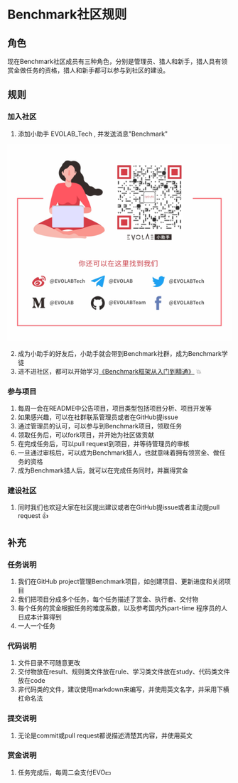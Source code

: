 # Benchmark社区规则
##  角色
现在Benchmark社区成员有三种角色，分别是管理员、猎人和新手，猎人具有领赏金做任务的资格，猎人和新手都可以参与到社区的建设。
## 规则
###  加入社区
1. 添加小助手 EVOLAB_Tech , 并发送消息"Benchmark"

![EvolabTech](media/Join_us.jpg)

2. 成为小助手的好友后，小助手就会带到Benchmark社群，成为Benchmark学徒
3. 进不进社区，都可以开始学习[《Benchmark框架从入门到精通》](https://github.com/EVOLABTeam/benchmark/wiki/Benchmark%E4%BB%8E%E5%85%A5%E9%97%A8%E5%88%B0%E7%B2%BE%E9%80%9A) :boom:

### 参与项目
1. 每周一会在README中公告项目，项目类型包括项目分析、项目开发等
2. 如果感兴趣，可以在社群联系管理员或者在GitHub提issue
3. 通过管理员的认可，可以参与到Benchmark项目，领取任务
4. 领取任务后，可以fork项目，并开始为社区做贡献
5. 在完成任务后，可以pull request到项目，并等待管理员的审核
6. 一旦通过审核后，可以成为Benchmark猎人，也就意味着拥有领赏金、做任务的资格
7. 成为Benchmark猎人后，就可以在完成任务同时，并赢得赏金

###  建设社区
1. 同时我们也欢迎大家在社区提出建议或者在GitHub提issue或者主动提pull request :thumbsup:

## 补充
### 任务说明
1. 我们在GitHub project管理Benchmark项目，如创建项目、更新进度和关闭项目
2. 我们把项目分成多个任务，每个任务描述了赏金、执行者、交付物
3. 每个任务的赏金根据任务的难度系数，以及参考国内外part-time 程序员的人日成本计算得到
4. 一人一个任务
### 代码说明
1. 文件目录不可随意更改
2. 交付物放在result、规则类文件放在rule、学习类文件放在study、代码类文件放在code
3. 非代码类的文件，建议使用markdown来编写，并使用英文名字，并采用下横杠命名法
### 提交说明
1. 无论是commit或pull request都说描述清楚其内容，并使用英文
### 赏金说明
1. 任务完成后，每周二会支付EVO:dollar:
